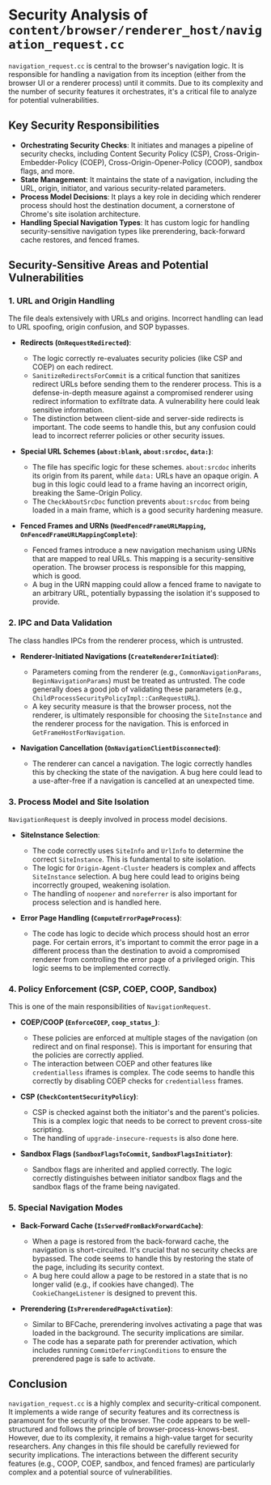 # Security Analysis of `content/browser/renderer_host/navigation_request.cc`

`navigation_request.cc` is central to the browser's navigation logic. It is responsible for handling a navigation from its inception (either from the browser UI or a renderer process) until it commits. Due to its complexity and the number of security features it orchestrates, it's a critical file to analyze for potential vulnerabilities.

## Key Security Responsibilities

-   **Orchestrating Security Checks**: It initiates and manages a pipeline of security checks, including Content Security Policy (CSP), Cross-Origin-Embedder-Policy (COEP), Cross-Origin-Opener-Policy (COOP), sandbox flags, and more.
-   **State Management**: It maintains the state of a navigation, including the URL, origin, initiator, and various security-related parameters.
-   **Process Model Decisions**: It plays a key role in deciding which renderer process should host the destination document, a cornerstone of Chrome's site isolation architecture.
-   **Handling Special Navigation Types**: It has custom logic for handling security-sensitive navigation types like prerendering, back-forward cache restores, and fenced frames.

## Security-Sensitive Areas and Potential Vulnerabilities

### 1. URL and Origin Handling

The file deals extensively with URLs and origins. Incorrect handling can lead to URL spoofing, origin confusion, and SOP bypasses.

-   **Redirects (`OnRequestRedirected`)**:
    -   The logic correctly re-evaluates security policies (like CSP and COEP) on each redirect.
    -   `SanitizeRedirectsForCommit` is a critical function that sanitizes redirect URLs before sending them to the renderer process. This is a defense-in-depth measure against a compromised renderer using redirect information to exfiltrate data. A vulnerability here could leak sensitive information.
    -   The distinction between client-side and server-side redirects is important. The code seems to handle this, but any confusion could lead to incorrect referrer policies or other security issues.

-   **Special URL Schemes (`about:blank`, `about:srcdoc`, `data:`)**:
    -   The file has specific logic for these schemes. `about:srcdoc` inherits its origin from its parent, while `data:` URLs have an opaque origin. A bug in this logic could lead to a frame having an incorrect origin, breaking the Same-Origin Policy.
    -   The `CheckAboutSrcDoc` function prevents `about:srcdoc` from being loaded in a main frame, which is a good security hardening measure.

-   **Fenced Frames and URNs (`NeedFencedFrameURLMapping`, `OnFencedFrameURLMappingComplete`)**:
    -   Fenced frames introduce a new navigation mechanism using URNs that are mapped to real URLs. This mapping is a security-sensitive operation. The browser process is responsible for this mapping, which is good.
    -   A bug in the URN mapping could allow a fenced frame to navigate to an arbitrary URL, potentially bypassing the isolation it's supposed to provide.

### 2. IPC and Data Validation

The class handles IPCs from the renderer process, which is untrusted.

-   **Renderer-Initiated Navigations (`CreateRendererInitiated`)**:
    -   Parameters coming from the renderer (e.g., `CommonNavigationParams`, `BeginNavigationParams`) must be treated as untrusted. The code generally does a good job of validating these parameters (e.g., `ChildProcessSecurityPolicyImpl::CanRequestURL`).
    -   A key security measure is that the browser process, not the renderer, is ultimately responsible for choosing the `SiteInstance` and the renderer process for the navigation. This is enforced in `GetFrameHostForNavigation`.

-   **Navigation Cancellation (`OnNavigationClientDisconnected`)**:
    -   The renderer can cancel a navigation. The logic correctly handles this by checking the state of the navigation. A bug here could lead to a use-after-free if a navigation is cancelled at an unexpected time.

### 3. Process Model and Site Isolation

`NavigationRequest` is deeply involved in process model decisions.

-   **SiteInstance Selection**:
    -   The code correctly uses `SiteInfo` and `UrlInfo` to determine the correct `SiteInstance`. This is fundamental to site isolation.
    -   The logic for `Origin-Agent-Cluster` headers is complex and affects `SiteInstance` selection. A bug here could lead to origins being incorrectly grouped, weakening isolation.
    -   The handling of `noopener` and `noreferrer` is also important for process selection and is handled here.

-   **Error Page Handling (`ComputeErrorPageProcess`)**:
    -   The code has logic to decide which process should host an error page. For certain errors, it's important to commit the error page in a different process than the destination to avoid a compromised renderer from controlling the error page of a privileged origin. This logic seems to be implemented correctly.

### 4. Policy Enforcement (CSP, COEP, COOP, Sandbox)

This is one of the main responsibilities of `NavigationRequest`.

-   **COEP/COOP (`EnforceCOEP`, `coop_status_`)**:
    -   These policies are enforced at multiple stages of the navigation (on redirect and on final response). This is important for ensuring that the policies are correctly applied.
    -   The interaction between COEP and other features like `credentialless` iframes is complex. The code seems to handle this correctly by disabling COEP checks for `credentialless` frames.

-   **CSP (`CheckContentSecurityPolicy`)**:
    -   CSP is checked against both the initiator's and the parent's policies. This is a complex logic that needs to be correct to prevent cross-site scripting.
    -   The handling of `upgrade-insecure-requests` is also done here.

-   **Sandbox Flags (`SandboxFlagsToCommit`, `SandboxFlagsInitiator`)**:
    -   Sandbox flags are inherited and applied correctly. The logic correctly distinguishes between initiator sandbox flags and the sandbox flags of the frame being navigated.

### 5. Special Navigation Modes

-   **Back-Forward Cache (`IsServedFromBackForwardCache`)**:
    -   When a page is restored from the back-forward cache, the navigation is short-circuited. It's crucial that no security checks are bypassed. The code seems to handle this by restoring the state of the page, including its security context.
    -   A bug here could allow a page to be restored in a state that is no longer valid (e.g., if cookies have changed). The `CookieChangeListener` is designed to prevent this.

-   **Prerendering (`IsPrerenderedPageActivation`)**:
    -   Similar to BFCache, prerendering involves activating a page that was loaded in the background. The security implications are similar.
    -   The code has a separate path for prerender activation, which includes running `CommitDeferringConditions` to ensure the prerendered page is safe to activate.

## Conclusion

`navigation_request.cc` is a highly complex and security-critical component. It implements a wide range of security features and its correctness is paramount for the security of the browser. The code appears to be well-structured and follows the principle of browser-process-knows-best. However, due to its complexity, it remains a high-value target for security researchers. Any changes in this file should be carefully reviewed for security implications. The interactions between the different security features (e.g., COOP, COEP, sandbox, and fenced frames) are particularly complex and a potential source of vulnerabilities.